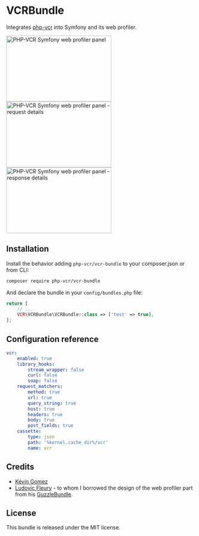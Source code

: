 VCRBundle
=========

Integrates [php-vcr](https://github.com/php-vcr/php-vcr) into Symfony and its
web profiler.

<img src="https://cloud.githubusercontent.com/assets/66958/5232274/b841676e-774b-11e4-8f4e-1f3e8cb7739e.png" width="280" height="175" alt="PHP-VCR Symfony web profiler panel"/>
<img src="https://cloud.githubusercontent.com/assets/66958/5232275/b84288d8-774b-11e4-803c-7b72f75e59b0.png" width="280" height="175" alt="PHP-VCR Symfony web profiler panel - request details"/>
<img src="https://cloud.githubusercontent.com/assets/66958/5232276/b84411b2-774b-11e4-93a9-475a0eeede65.png" width="280" height="175" alt="PHP-VCR Symfony web profiler panel - response details"/>

## Installation

Install the behavior adding `php-vcr/vcr-bundle` to your composer.json or
from CLI:

```bash
composer require php-vcr/vcr-bundle
```

And declare the bundle in your `config/bundles.php` file:

```php
return [
    // ...
    VCR\VCRBundle\VCRBundle::class => ['test' => true],
];

```

## Configuration reference

```yaml
vcr:
    enabled: true
    library_hooks:
        stream_wrapper: false
        curl: false
        soap: false
    request_matchers:
        method: true
        url: true
        query_string: true
        host: true
        headers: true
        body: true
        post_fields: true
    cassette:
        type: json
        path: '%kernel.cache_dir%/vcr'
        name: vcr
```

## Credits

  * [Kévin Gomez](http://github.com/K-Phoen/)
  * [Ludovic Fleury](https://github.com/ludofleury) - to whom I borrowed the
    design of the web profiler part from his [GuzzleBundle](https://github.com/ludofleury/GuzzleBundle/).

## License

This bundle is released under the MIT license.
